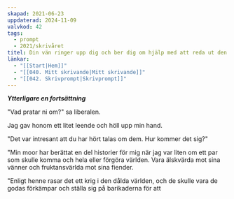 ```yaml
---
skapad: 2021-06-23
uppdaterad: 2024-11-09
valvkod: 42
tags:
  - prompt
  - 2021/skrivåret
titel: Din vän ringer upp dig och ber dig om hjälp med att reda ut den röran som dagens omröstning skapat III
länkar:
  - "[[Start|Hem]]"
  - "[[040. Mitt skrivande|Mitt skrivande]]"
  - "[[042. Skrivprompt|Skrivprompt]]"
---
```

***Ytterligare en fortsättning***

"Vad pratar ni om?" sa liberalen.

Jag gav honom ett litet leende och höll upp min hand.

"Det var intresant att du har hört talas om dem. Hur kommer det sig?"

"Min moor har berättat en del historier för mig när jag var liten om ett par som skulle komma och hela eller förgöra världen. Vara älskvärda mot sina vänner och fruktansvärlda mot sina fiender.

"Enligt henne rasar det ett krig i den dålda världen, och de skulle vara de godas förkämpar och ställa sig på barikaderna för att 